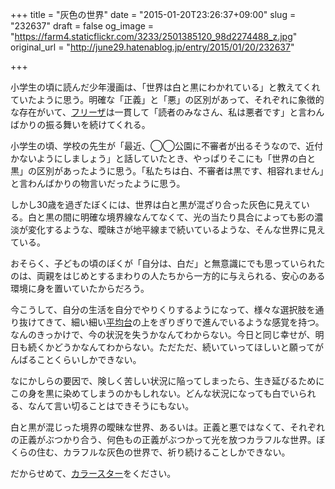 +++
title = "灰色の世界"
date = "2015-01-20T23:26:37+09:00"
slug = "232637"
draft = false
og_image = "https://farm4.staticflickr.com/3233/2501385120_98d2274488_z.jpg"
original_url = "http://june29.hatenablog.jp/entry/2015/01/20/232637"

+++

<p>小学生の頃に読んだ少年漫画は、「世界は白と黒にわかれている」と教えてくれていたように思う。明確な「正義」と「悪」の区別があって、それぞれに象徴的な存在がいて、<a class="keyword" href="http://d.hatena.ne.jp/keyword/%A5%D5%A5%EA%A1%BC%A5%B6">フリーザ</a>は一貫して「読者のみなさん、私は悪者です」と言わんばかりの振る舞いを続けてくれる。</p>
<p>小学生の頃、学校の先生が「最近、◯◯公園に不審者が出るそうなので、近付かないようにしましょう」と話していたとき、やっぱりそこにも「世界の白と黒」の区別があったように思う。「私たちは白、不審者は黒です、相容れません」と言わんばかりの物言いだったように思う。</p>
<p>しかし30歳を過ぎたぼくには、世界は白と黒が混ざり合った灰色に見えている。白と黒の間に明確な境界線なんてなくて、光の当たり具合によっても影の濃淡が変化するような、曖昧さが地平線まで続いているような、そんな世界に見えている。</p>
<p>おそらく、子どもの頃のぼくが「自分は、白だ」と無意識にでも思っていられたのは、両親をはじめとするまわりの人たちから一方的に与えられる、安心のある環境に身を置いていたからだろう。</p>
<p>今こうして、自分の生活を自分でやりくりするようになって、様々な選択肢を通り抜けてきて、細い細い<a class="keyword" href="http://d.hatena.ne.jp/keyword/%CA%BF%B6%D1%C2%E6">平均台</a>の上をぎりぎりで進んでいるような感覚を持つ。なんのきっかけで、今の状況を失うかなんてわからない。今日と同じ幸せが、明日も続くかどうかなんてわからない。ただただ、続いていってほしいと願ってがんばることくらいしかできない。</p>
<p>なにかしらの要因で、険しく苦しい状況に陥ってしまったら、生き延びるためにこの身を黒に染めてしまうのかもしれない。どんな状況になっても白でいられる、なんて言い切ることはできそうにもない。</p>
<p>白と黒が混じった境界の曖昧な世界、あるいは。正義と悪ではなくて、それぞれの正義がぶつかり合う、何色もの正義がぶつかって光を放つカラフルな世界。ぼくらの住む、カラフルな灰色の世界で、祈り続けることしかできない。</p>
<p>だからせめて、<a class="keyword" href="http://d.hatena.ne.jp/keyword/%A5%AB%A5%E9%A1%BC%A5%B9%A5%BF%A1%BC">カラースター</a>をください。</p>